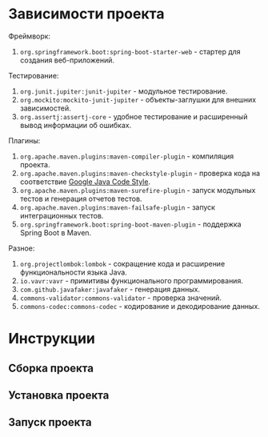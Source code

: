 # Зависимости проекта
Фреймворк:
1. `org.springframework.boot:spring-boot-starter-web` - cтартер для создания веб-приложений.

Тестирование:
1. `org.junit.jupiter:junit-jupiter` - модульное тестирование.
2. `org.mockito:mockito-junit-jupiter` - объекты-заглушки для внешних зависимостей.
3. `org.assertj:assertj-core` - удобное тестирование и расширенный вывод информации об ошибках.

Плагины:
1. `org.apache.maven.plugins:maven-compiler-plugin` - компиляция проекта.
2. `org.apache.maven.plugins:maven-checkstyle-plugin` - проверка кода на соответствие [Google Java Code Style](https://google.github.io/styleguide/javaguide.html).
3. `org.apache.maven.plugins:maven-surefire-plugin` - запуск модульных тестов и генерация отчетов тестов.
4. `org.apache.maven.plugins:maven-failsafe-plugin` - запуск интеграционных тестов.
5. `org.springframework.boot:spring-boot-maven-plugin` - поддержка Spring Boot в Maven.

Разное:
1. `org.projectlombok:lombok` - сокращение кода и расширение функциональности языка Java.
2. `io.vavr:vavr` - примитивы функционального программирования.
3. `com.github.javafaker:javafaker` - генерация данных.
4. `commons-validator:commons-validator` - проверка значений.
4. `commons-codec:commons-codec` - кодирование и декодирование данных.

# Инструкции

## Сборка проекта

## Установка проекта

## Запуск проекта

<!--
проверять доступность порта 8080
создать общую точку для перехвата исключений
прописать требования на имя пользователя (User), см. Viki
<p> javadoc
написать про application.yml где-то в инструкции/запуске проекта в README.md
-->